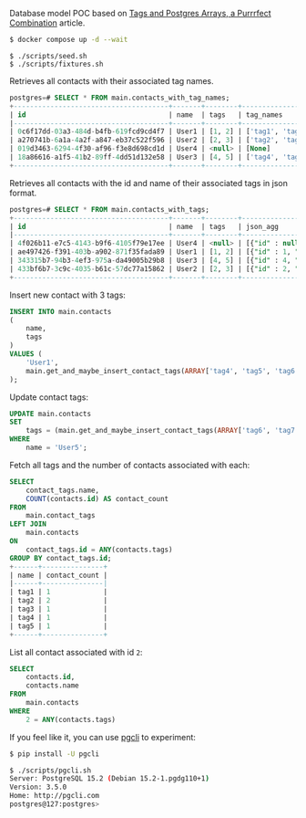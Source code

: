 Database model POC based on [Tags and Postgres Arrays, a Purrrfect Combination](https://www.crunchydata.com/blog/tags-aand-postgres-arrays-a-purrfect-combination) article.

```sh
$ docker compose up -d --wait
```

```
$ ./scripts/seed.sh
$ ./scripts/fixtures.sh
```

Retrieves all contacts with their associated tag names.

```sql
postgres=# SELECT * FROM main.contacts_with_tag_names;
+--------------------------------------+-------+--------+------------------+
| id                                   | name  | tags   | tag_names        |
|--------------------------------------+-------+--------+------------------|
| 0c6f17dd-03a3-484d-b4fb-619fcd9cd4f7 | User1 | [1, 2] | ['tag1', 'tag2'] |
| a270741b-6a1a-4a2f-a847-eb37c522f596 | User2 | [2, 3] | ['tag2', 'tag3'] |
| 019d3463-6294-4f30-af96-f3e8d698cd1d | User4 | <null> | [None]           |
| 18a86616-a1f5-41b2-89ff-4dd51d132e58 | User3 | [4, 5] | ['tag4', 'tag5'] |
+--------------------------------------+-------+--------+------------------+
```

Retrieves all contacts with the id and name of their associated tags in json format.

```sql
postgres=# SELECT * FROM main.contacts_with_tags;
+--------------------------------------+-------+--------+------------------------------------------------------------+
| id                                   | name  | tags   | json_agg                                                   |
|--------------------------------------+-------+--------+------------------------------------------------------------|
| 4f026b11-e7c5-4143-b9f6-4105f79e17ee | User4 | <null> | [{"id" : null, "name" : null}]                             |
| ae497426-f391-403b-a902-871f35fada89 | User1 | [1, 2] | [{"id" : 1, "name" : "tag1"}, {"id" : 2, "name" : "tag2"}] |
| 343315b7-94b3-4ef3-975a-da49005b29b8 | User3 | [4, 5] | [{"id" : 4, "name" : "tag4"}, {"id" : 5, "name" : "tag5"}] |
| 433bf6b7-3c9c-4035-b61c-57dc77a15862 | User2 | [2, 3] | [{"id" : 2, "name" : "tag2"}, {"id" : 3, "name" : "tag3"}] |
+--------------------------------------+-------+--------+------------------------------------------------------------+
```

Insert new contact with 3 tags:

```sql
INSERT INTO main.contacts
(
    name,
    tags
)
VALUES (
    'User1',
    main.get_and_maybe_insert_contact_tags(ARRAY['tag4', 'tag5', 'tag6'])
);
```

Update contact tags:

```sql
UPDATE main.contacts
SET
    tags = (main.get_and_maybe_insert_contact_tags(ARRAY['tag6', 'tag7']))
WHERE
    name = 'User5';
```

Fetch all tags and the number of contacts associated with each:

```sql
SELECT
    contact_tags.name,
    COUNT(contacts.id) AS contact_count
FROM
    main.contact_tags
LEFT JOIN
    main.contacts
ON
    contact_tags.id = ANY(contacts.tags)
GROUP BY contact_tags.id;
+------+---------------+
| name | contact_count |
|------+---------------|
| tag1 | 1             |
| tag2 | 2             |
| tag3 | 1             |
| tag4 | 1             |
| tag5 | 1             |
+------+---------------+
```

List all contact associated with id `2`:

```sql
SELECT
    contacts.id,
    contacts.name
FROM
    main.contacts
WHERE
    2 = ANY(contacts.tags)
```

If you feel like it, you can use [pgcli](https://github.com/dbcli/pgcli) to experiment:

```sh
$ pip install -U pgcli
```

```sh
$ ./scripts/pgcli.sh
Server: PostgreSQL 15.2 (Debian 15.2-1.pgdg110+1)
Version: 3.5.0
Home: http://pgcli.com
postgres@127:postgres>
```
